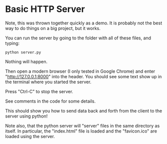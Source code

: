 # Basic HTTP Server

Note, this was thrown together quickly as a demo.  It is probably not the best
way to do things on a big project, but it works.

You can run the server by going to the folder with all of these files, and typing:

```
python server.py
```

Nothing will happen.

Then open a modern browser (I only tested in Google Chrome) and enter
"http://127.0.0.1:8000" into the header.  You should see some text show up in
the terminal where you started the server.

Press "Ctrl-C" to stop the server.

See comments in the code for some details.

This should show you how to send data back and forth from the client to the server using python!

Note also, that the python server will "server" files in the same directory as
itself.  In particular, the "index.html" file is loaded and the "favicon.ico"
are loaded using the server.
